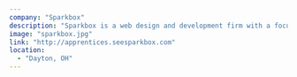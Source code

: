 ```yaml
---
company: "Sparkbox"
description: "Sparkbox is a web design and development firm with a focus on creating web experiences that embody response web design principles."
image: "sparkbox.jpg"
link: "http://apprentices.seesparkbox.com"
location:
  - "Dayton, OH"
---
```

